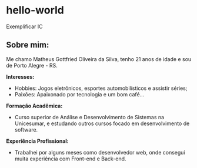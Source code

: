 # hello-world
Exemplificar IC

## Sobre mim:
Me chamo Matheus Gottfried Oliveira da Silva, tenho 21 anos de idade e sou de Porto Alegre - RS.

**Interesses:**
- Hobbies: Jogos eletrônicos, esportes automobilísticos e assistir séries;
- Paixões: Apaixonado por tecnologia e um bom café...

**Formação Acadêmica:**
- Curso superior de Análise e Desenvolvimento de Sistemas na Unicesumar, e estudando outros cursos focado em desenvolvimento de software.

**Experiência Profissional:**
- Trabalhei por alguns meses como desenvolvedor web, onde consegui muita experiência com Front-end e Back-end.


